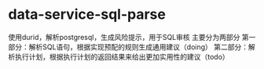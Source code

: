 # data-service-sql-parse
使用durid，解析postgresql，生成风险提示，用于SQL审核
主要分为两部分
第一部分：解析SQL语句，根据实现预配的规则生成通用建议（doing）
第二部分：解析执行计划，根据执行计划的返回结果来给出更加实用性的建议（todo）
